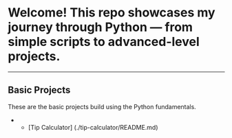# Welcome! This repo showcases my journey through Python — from simple scripts to advanced-level projects.

---

## Basic Projects

These are the basic projects build using the Python fundamentals.

- * [Tip Calculator] (./tip-calculator/README.md)
